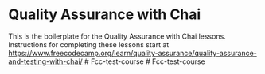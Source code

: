 # Quality Assurance with Chai

This is the boilerplate for the Quality Assurance with Chai lessons. Instructions for completing these lessons start at https://www.freecodecamp.org/learn/quality-assurance/quality-assurance-and-testing-with-chai/
#   F c c - t e s t - c o u r s e  
 #   F c c - t e s t - c o u r s e  
 